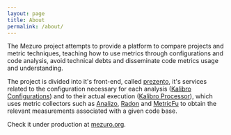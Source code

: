 ```yaml
---
layout: page
title: About
permalink: /about/
---
```

The Mezuro project attempts to provide a platform to compare projects and metric techniques, teaching how to use metrics through configurations and code analysis, avoid technical debts and disseminate code metrics usage and understanding.

The project is divided into it's front-end, called [prezento](https://github.com/mezuro/prezento), it's services
related to the configuration necessary for each analysis
([Kalibro Configurations](https://github.com/mezuro/kalibro_configurations)) and to their actual execution
([Kalibro Processor](https://github.com/mezuro/kalibro_processor)), which uses metric collectors such as
[Analizo](http://www.analizo.org/), [Radon](https://pypi.python.org/pypi/radon) and
[MetricFu](https://github.com/metricfu/metric_fu) to obtain the relevant measurements associated with a
given code base.

Check it under production at [mezuro.org](mezuro.org).
